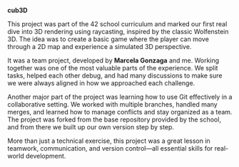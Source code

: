 **cub3D**


This project was part of the 42 school curriculum and marked our first real dive into 3D rendering using raycasting, inspired by the classic Wolfenstein 3D. The idea was to create a basic game where the player can move through a 2D map and experience a simulated 3D perspective.

It was a team project, developed by **Marcela Gonzaga** and me. Working together was one of the most valuable parts of the experience. We split tasks, helped each other debug, and had many discussions to make sure we were always aligned in how we approached each challenge.

Another major part of the project was learning how to use Git effectively in a collaborative setting. We worked with multiple branches, handled many merges, and learned how to manage conflicts and stay organized as a team. The project was forked from the base repository provided by the school, and from there we built up our own version step by step.

More than just a technical exercise, this project was a great lesson in teamwork, communication, and version control—all essential skills for real-world development.

